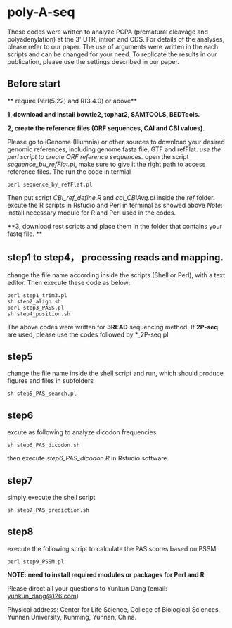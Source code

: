 # poly-A-seq

These codes were written to analyze PCPA (prematural cleavage and polyadenylation) at the 3' UTR, intron and CDS. 
For details of the analyses, please refer to our paper.
The use of arguments were written in the each scripts and can be changed for your need. To replicate the results in our publication, please use the settings described in our paper.  

## Before start
** require Perl(5.22) and R(3.4.0) or above**

**1, download and install bowtie2, tophat2, SAMTOOLS, BEDTools.**

**2, create the reference files (ORF sequences, CAI and CBI values).** 

Please go to iGenome (Illumnia) or other sources to download your desired genomic references, including genome fasta file, GTF and refFlat.
*use the perl script to create ORF reference sequences.*
open the script _sequence_bu_refFlat.pl_, make sure to give it the right path to access reference files. The run the code in termial
```
perl sequence_by_refFlat.pl 
```
Then put script _CBI_ref_define.R_ and _cal_CBIAvg.pl_ inside the *ref* folder. excute the R scripts in Rstudio and Perl in terminal as showed above
*Note*: install necessary module for R and Perl used in the codes. 

**3, download rest scripts and place them in the folder that contains your fastq file. **

## step1 to step4， processing reads and mapping.  
change the file name according inside the scripts (Shell or Perl), with a text editor. Then execute these code as below:
```
perl step1_trim3.pl
sh step2_align.sh
perl step3_PASS.pl
sh step4_position.sh
```
The above codes were written for **3READ** sequencing method. If **2P-seq** are used, please use the codes
followed by *\_2P-seq.pl 
## step5
change the file name inside the shell script and run, which should produce figures and files in subfolders
```
sh step5_PAS_search.pl
```
## step6
excute as following to analyze dicodon frequencies
```
sh step6_PAS_dicodon.sh
```
then execute _step6_PAS_dicodon.R_ in Rstudio software.
## step7
simply execute the shell script
```
sh step7_PAS_prediction.sh
```
## step8
execute the following script to calculate the PAS scores based on PSSM
```
perl step9_PSSM.pl
```

**NOTE: need to install required modules or packages for Perl and R**

Please direct all your questions to Yunkun Dang (email: yunkun_dang@126.com)

Physical address: Center for Life Science, College of Biological Sciences, Yunnan University, Kunming, Yunnan, China. 
